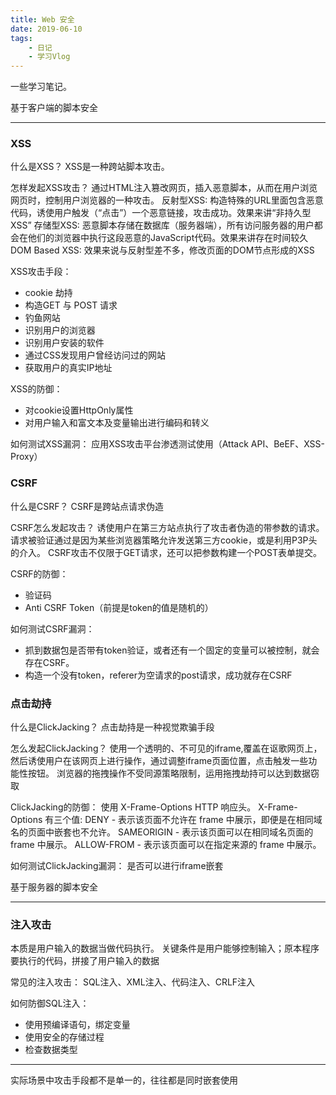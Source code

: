 ```yaml
---
title: Web 安全
date: 2019-06-10 
tags:
    - 日记
    - 学习Vlog
---
```

一些学习笔记。
<!-- more -->
基于客户端的脚本安全
****************************************************************************
### XSS
什么是XSS？
XSS是一种跨站脚本攻击。

怎样发起XSS攻击？
通过HTML注入篡改网页，插入恶意脚本，从而在用户浏览网页时，控制用户浏览器的一种攻击。
反射型XSS:
构造特殊的URL里面包含恶意代码，诱使用户触发（“点击”）一个恶意链接，攻击成功。效果来讲“非持久型XSS”
存储型XSS:
恶意脚本存储在数据库（服务器端），所有访问服务器的用户都会在他们的浏览器中执行这段恶意的JavaScript代码。效果来讲存在时间较久
DOM Based XSS:
效果来说与反射型差不多，修改页面的DOM节点形成的XSS

XSS攻击手段：
+ cookie 劫持
+ 构造GET 与 POST 请求
+ 钓鱼网站
+ 识别用户的浏览器
+ 识别用户安装的软件
+ 通过CSS发现用户曾经访问过的网站
+ 获取用户的真实IP地址

XSS的防御：
+ 对cookie设置HttpOnly属性
+ 对用户输入和富文本及变量输出进行编码和转义

如何测试XSS漏洞：
应用XSS攻击平台渗透测试使用（Attack API、BeEF、XSS-Proxy）

### CSRF
什么是CSRF？
CSRF是跨站点请求伪造

CSRF怎么发起攻击？
诱使用户在第三方站点执行了攻击者伪造的带参数的请求。
请求被验证通过是因为某些浏览器策略允许发送第三方cookie，或是利用P3P头的介入。
CSRF攻击不仅限于GET请求，还可以把参数构建一个POST表单提交。

CSRF的防御：
+ 验证码
+ Anti CSRF Token（前提是token的值是随机的）

如何测试CSRF漏洞：
+ 抓到数据包是否带有token验证，或者还有一个固定的变量可以被控制，就会存在CSRF。
+ 构造一个没有token，referer为空请求的post请求，成功就存在CSRF

### 点击劫持
什么是ClickJacking？
点击劫持是一种视觉欺骗手段

怎么发起ClickJacking？
使用一个透明的、不可见的iframe,覆盖在讴歌网页上，然后诱使用户在该网页上进行操作，通过调整iframe页面位置，点击触发一些功能性按钮。
浏览器的拖拽操作不受同源策略限制，运用拖拽劫持可以达到数据窃取

ClickJacking的防御：
使用 X-Frame-Options HTTP 响应头。
X-Frame-Options 有三个值:
DENY - 表示该页面不允许在 frame 中展示，即便是在相同域名的页面中嵌套也不允许。
SAMEORIGIN - 表示该页面可以在相同域名页面的 frame 中展示。
ALLOW-FROM - 表示该页面可以在指定来源的 frame 中展示。

如何测试ClickJacking漏洞：
是否可以进行iframe嵌套

基于服务器的脚本安全
****************************************************************************
### 注入攻击
本质是用户输入的数据当做代码执行。
关键条件是用户能够控制输入；原本程序要执行的代码，拼接了用户输入的数据

常见的注入攻击：
SQL注入、XML注入、代码注入、CRLF注入

如何防御SQL注入：
+ 使用预编译语句，绑定变量
+ 使用安全的存储过程
+ 检查数据类型

****************************************************************************
实际场景中攻击手段都不是单一的，往往都是同时嵌套使用